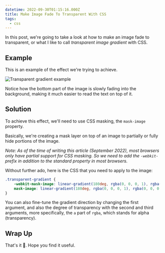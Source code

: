 ```yaml
---
datetime: 2022-09-30T01:15:16.000Z
title: Make Image Fade To Transparent With CSS
tags:
  - css
---
```


In this post, we're going to take a look at how to make an image fade to transparent, or what I like to call _transparent image gradient_ with CSS.

## Example

This is an example of the effect we're trying to achieve.

![Transparent gradient example](~/assets/transparent-gradient-example.jpeg)

Notice how the bottom part of the image is slowly fading into the background, making it much easier to read the text on top of it.

## Solution

To achieve this effect, we'll need to use CSS masking, the `mask-image` property.

Basically, we're creating a mask layer on top of an image to partially or fully hide portions of the image.

_Note: As of the time of writing this article (September 2022), most browsers only have partial support for CSS masking. So we need to add the `-webkit-` prefix in addition to the standard property in most browsers._

Without further ado, here is the CSS that you need to apply to the image:

```css
.transparent-gradient {
	-webkit-mask-image: linear-gradient(180deg, rgba(0, 0, 0, 1), rgba(0, 0, 0, 0));
	mask-image: linear-gradient(180deg, rgba(0, 0, 0, 1), rgba(0, 0, 0, 0));
}
```

You can also fine-tune the gradient direction by changing the first argument, and also the degree of transparency with the second and third arguments, more specifically, the `a` part of `rgba`, which stands for alpha (transparency).

## Wrap Up

That's it 🎉. Hope you find it useful.
